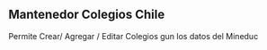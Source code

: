 <h2> Mantenedor Colegios Chile </h2>

Permite Crear/ Agregar / Editar Colegios gun los datos del Mineduc
